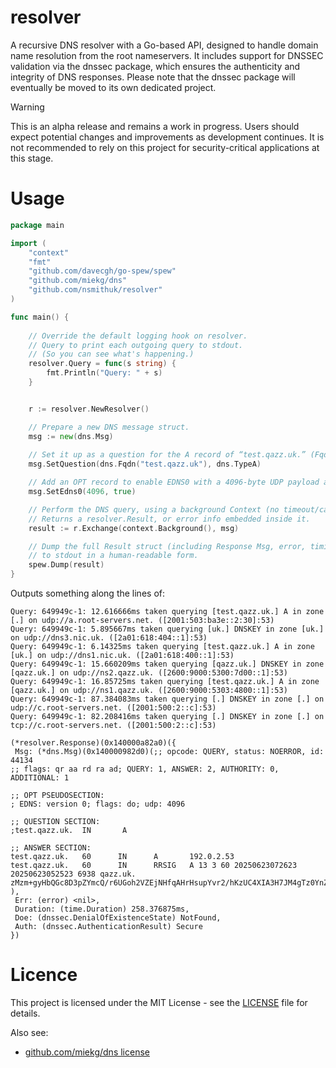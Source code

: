 # resolver

A recursive DNS resolver with a Go-based API, designed to handle domain name resolution from the root nameservers.
It includes support for DNSSEC validation via the dnssec package, which ensures the authenticity 
and integrity of DNS responses. Please note that the dnssec package will eventually be moved to its own 
dedicated project.

> [!WARNING]
> This is an alpha release and remains a work in progress. Users should expect potential
> changes and improvements as development continues. It is not recommended to rely on this project for
> security-critical applications at this stage.

# Usage

```go
package main

import (
	"context"
	"fmt"
	"github.com/davecgh/go-spew/spew"
	"github.com/miekg/dns"
	"github.com/nsmithuk/resolver"
)

func main() {
	
	// Override the default logging hook on resolver.
	// Query to print each outgoing query to stdout.
	// (So you can see what's happening.)
	resolver.Query = func(s string) {
		fmt.Println("Query: " + s)
	}


	r := resolver.NewResolver()

	// Prepare a new DNS message struct.
	msg := new(dns.Msg)
	
	// Set it up as a question for the A record of “test.qazz.uk.” (Fqdn adds trailing dot).
	msg.SetQuestion(dns.Fqdn("test.qazz.uk"), dns.TypeA)

	// Add an OPT record to enable EDNS0 with a 4096‐byte UDP payload and DNSSEC OK bit.
	msg.SetEdns0(4096, true)

	// Perform the DNS query, using a background Context (no timeout/cancel).
	// Returns a resolver.Result, or error info embedded inside it.
	result := r.Exchange(context.Background(), msg)

	// Dump the full Result struct (including Response Msg, error, timings, etc.)
	// to stdout in a human-readable form.
	spew.Dump(result)
}
```

Outputs something along the lines of:

```shell
Query: 649949c-1: 12.616666ms taken querying [test.qazz.uk.] A in zone [.] on udp://a.root-servers.net. ([2001:503:ba3e::2:30]:53)
Query: 649949c-1: 5.895667ms taken querying [uk.] DNSKEY in zone [uk.] on udp://dns3.nic.uk. ([2a01:618:404::1]:53)
Query: 649949c-1: 6.14325ms taken querying [test.qazz.uk.] A in zone [uk.] on udp://dns1.nic.uk. ([2a01:618:400::1]:53)
Query: 649949c-1: 15.660209ms taken querying [qazz.uk.] DNSKEY in zone [qazz.uk.] on udp://ns2.qazz.uk. ([2600:9000:5300:7d00::1]:53)
Query: 649949c-1: 16.85725ms taken querying [test.qazz.uk.] A in zone [qazz.uk.] on udp://ns1.qazz.uk. ([2600:9000:5303:4800::1]:53)
Query: 649949c-1: 87.384083ms taken querying [.] DNSKEY in zone [.] on udp://c.root-servers.net. ([2001:500:2::c]:53)
Query: 649949c-1: 82.208416ms taken querying [.] DNSKEY in zone [.] on tcp://c.root-servers.net. ([2001:500:2::c]:53)

(*resolver.Response)(0x140000a82a0)({
 Msg: (*dns.Msg)(0x140000982d0)(;; opcode: QUERY, status: NOERROR, id: 44134
;; flags: qr aa rd ra ad; QUERY: 1, ANSWER: 2, AUTHORITY: 0, ADDITIONAL: 1

;; OPT PSEUDOSECTION:
; EDNS: version 0; flags: do; udp: 4096

;; QUESTION SECTION:
;test.qazz.uk.  IN       A

;; ANSWER SECTION:
test.qazz.uk.   60      IN      A       192.0.2.53
test.qazz.uk.   60      IN      RRSIG   A 13 3 60 20250623072623 20250623052523 6938 qazz.uk. zMzm+gyHbQGc8D3pZYmcQ/r6UGoh2VZEjNHfqAHrHsupYvr2/hKzUC4XIA3H7JM4gTz0YnZDT6u25eSFKVsztw==
),
 Err: (error) <nil>,
 Duration: (time.Duration) 258.376875ms,
 Doe: (dnssec.DenialOfExistenceState) NotFound,
 Auth: (dnssec.AuthenticationResult) Secure
})
```

# Licence
This project is licensed under the MIT License - see the [LICENSE](LICENSE) file for details.

Also see:
- [github.com/miekg/dns license](https://github.com/miekg/dns/blob/master/LICENSE)
